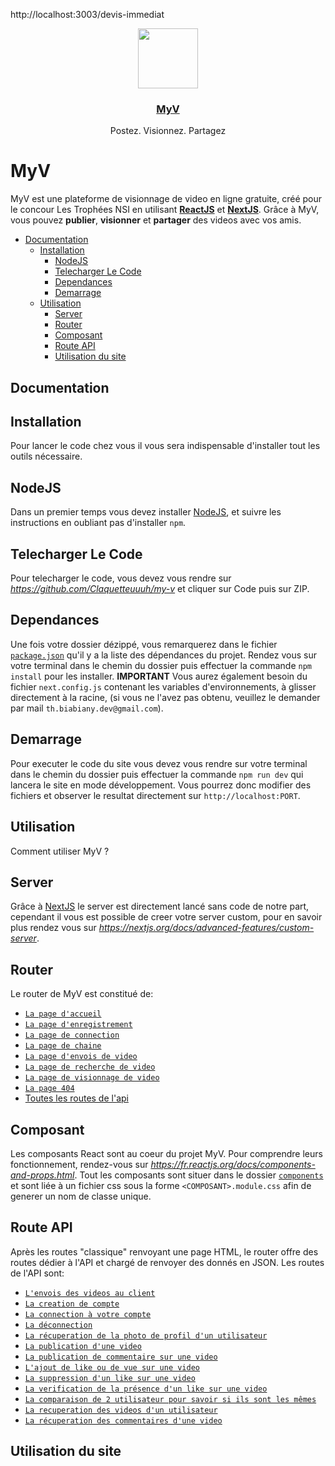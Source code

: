 http://localhost:3003/devis-immediat
<p align="center">
  <a href="https://my-v.vercel.app">
    <img src="https://my-v.vercel.app/img/logos/logo-gradient.png" height="96">
    <h3 align="center">MyV</h3>
  </a>
</p>

<p align="center">
   Postez. Visionnez. Partagez
</p>

# MyV
MyV est une plateforme de visionnage de video en ligne gratuite, créé pour le concour Les Trophées NSI en utilisant **<a href="https://fr.reactjs.org/">ReactJS</a>** et **<a href="https://nextjs.org/">NextJS</a>**. Grâce à MyV, vous pouvez **publier**, **visionner** et **partager** des videos avec vos amis.

- [Documentation](#documentation)
  - [Installation](#installation)
    - [NodeJS](#nodejs)
    - [Telecharger Le Code](#telecharger-le-code)
    - [Dependances](#dependances)
    - [Demarrage](#demarrage)
  - [Utilisation](#utilisation)
    - [Server](#server)
    - [Router](#router)
    - [Composant](#composant)
    - [Route API](#route-api)
    - [Utilisation du site](#utilisation-du-site)

## Documentation

## Installation
Pour lancer le code chez vous il vous sera indispensable d'installer tout les outils nécessaire.

## NodeJS
Dans un premier temps vous devez installer <a href="https://nodejs.org/en/download/">NodeJS</a>, et suivre les instructions en oubliant pas d'installer `npm`.

## Telecharger Le Code
Pour telecharger le code, vous devez vous rendre sur *https://github.com/Claquetteuuuh/my-v* et cliquer sur Code puis sur ZIP.

## Dependances
Une fois votre dossier dézippé, vous remarquerez dans le fichier <a href="https://github.com/Claquetteuuuh/my-v/blob/main/package.json">`package.json`</a> qu'il y a la liste des dépendances du projet. Rendez vous sur votre terminal dans le chemin du dossier puis effectuer la commande `npm install` pour les installer. **IMPORTANT** Vous aurez également besoin du fichier `next.config.js` contenant les variables d'environnements, à glisser directement à la racine, (si vous ne l'avez pas obtenu, veuillez le demander par mail `th.biabiany.dev@gmail.com`).

## Demarrage
Pour executer le code du site vous devez vous rendre sur votre terminal dans le chemin du dossier puis effectuer la commande `npm run dev` qui lancera le site en mode développement. Vous pourrez donc modifier des fichiers et observer le resultat directement sur `http://localhost:PORT`.

## Utilisation
Comment utiliser MyV ?

## Server
Grâce à <a href="https://nextjs.org/">NextJS</a> le server est directement lancé sans code de notre part, cependant il vous est possible de creer votre server custom, pour en savoir plus rendez vous sur *https://nextjs.org/docs/advanced-features/custom-server*.

## Router
Le router de MyV est constitué de:
  - <a href="https://github.com/Claquetteuuuh/my-v/blob/main/pages/index.js">`La page d'accueil`</a>
  - <a href="https://github.com/Claquetteuuuh/my-v/blob/main/pages/signup.js">`La page d'enregistrement`</a>
  - <a href="https://github.com/Claquetteuuuh/my-v/blob/main/pages/login.js">`La page de connection`</a>
  - <a href="https://github.com/Claquetteuuuh/my-v/blob/main/pages/channel.js">`La page de chaine`</a>
  - <a href="https://github.com/Claquetteuuuh/my-v/blob/main/pages/post-video.js">`La page d'envois de video`</a>
  - <a href="https://github.com/Claquetteuuuh/my-v/blob/main/pages/research.js">`La page de recherche de video`</a>
  - <a href="https://github.com/Claquetteuuuh/my-v/blob/main/pages/view.js">`La page de visionnage de video`</a>
  - <a href="https://github.com/Claquetteuuuh/my-v/blob/main/pages/404.js">`La page 404`</a>
  - <a href="https://github.com/Claquetteuuuh/my-v/tree/main/pages/api">Toutes les routes de l'<a href="#route-api">api</a></a>

## Composant
Les composants React sont au coeur du projet MyV. Pour comprendre leurs fonctionnement, rendez-vous sur *https://fr.reactjs.org/docs/components-and-props.html*.
Tout les composants sont situer dans le dossier <a href="https://github.com/Claquetteuuuh/my-v/tree/main/components">`components`</a> et sont liée à un fichier css sous la forme `<COMPOSANT>.module.css` afin de generer un nom de classe unique.

## Route API
Après les routes "classique" renvoyant une page HTML, le router offre des routes dédier à l'API et chargé de renvoyer des donnés en JSON.
Les routes de l'API sont:
  - <a href="https://github.com/Claquetteuuuh/my-v/blob/main/pages/api/mongo-stream.js">`L'envois des videos au client`</a>
  - <a href="https://github.com/Claquetteuuuh/my-v/blob/main/pages/api/signup.js">`La creation de compte`</a>
  - <a href="https://github.com/Claquetteuuuh/my-v/blob/main/pages/api/login.js">`La connection à votre compte`</a>
  - <a href="https://github.com/Claquetteuuuh/my-v/blob/main/pages/api/logout.js">`La déconnection`</a>
  - <a href="https://github.com/Claquetteuuuh/my-v/blob/main/pages/api/get-picture.js">`La récuperation de la photo de profil d'un utilisateur`</a>
  - <a href="https://github.com/Claquetteuuuh/my-v/blob/main/pages/api/push-video.js">`La publication d'une video`</a>
  - <a href="https://github.com/Claquetteuuuh/my-v/blob/main/pages/api/add-comment.js">`La publication de commentaire sur une video`</a>
  - <a href="https://github.com/Claquetteuuuh/my-v/blob/main/pages/api/add-view-or-like.js">`L'ajout de like ou de vue sur une video`</a>
  - <a href="https://github.com/Claquetteuuuh/my-v/blob/main/pages/api/dislike.js">`La suppression d'un like sur une video`</a>
  - <a href="https://github.com/Claquetteuuuh/my-v/blob/main/pages/api/has-like.js">`La verification de la présence d'un like sur une video`</a>
  - <a href="https://github.com/Claquetteuuuh/my-v/blob/main/pages/api/isuser.js">`La comparaison de 2 utilisateur pour savoir si ils sont les mêmes`</a>
  - <a href="https://github.com/Claquetteuuuh/my-v/blob/main/pages/api/get-video-of.js">`La recuperation des videos d'un utilisateur`</a>
  - <a href="https://github.com/Claquetteuuuh/my-v/blob/main/pages/api/get-comment-of/%5Bpid%5D.js">`La récuperation des commentaires d'une video`</a>

## Utilisation du site
